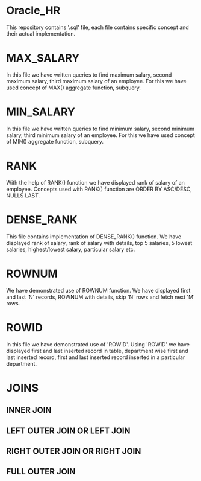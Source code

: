 # Oracle_HR
This repository contains '.sql' file, each file contains specific concept and their actual implementation. 
 
# MAX_SALARY
In this file we have written queries to find maximum salary, second maximum salary, third maximum salary of an employee.
For this we have used concept of MAX() aggregate function, subquery.

# MIN_SALARY
In this file we have written queries to find minimum salary, second minimum salary, third minimum salary of an employee.
For this we have used concept of MIN() aggregate function, subquery.

# RANK
With the help of RANK() function we have displayed rank of salary of an employee. Concepts used with RANK() function are ORDER BY ASC/DESC, NULLS LAST.

# DENSE_RANK
This file contains implementation of DENSE_RANK() function. We have displayed rank of salary, rank of salary with details, top 5 salaries, 5 lowest salaries,
highest/lowest salary, particular salary etc. 

# ROWNUM
We have demonstrated use of ROWNUM function. We have displayed first and last 'N' records, ROWNUM with details, skip 'N' rows and fetch next 'M' rows.

# ROWID
In this file we have demonstrated use of 'ROWID'. Using 'ROWID' we have displayed first and last inserted record in table, 
department wise first and last inserted record, first and last inserted record inserted in a particular department.

# JOINS
## INNER JOIN
## LEFT OUTER JOIN OR LEFT JOIN
## RIGHT OUTER JOIN OR RIGHT JOIN
## FULL OUTER JOIN
